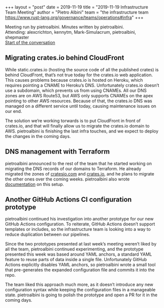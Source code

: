 +++
layout = "post"
date = 2019-11-19
title = "2019-11-19 Infrastructure Team Meeting"
author = "Pietro Albini"
team = "the infrastructure team <https://www.rust-lang.org/governance/teams/operations#infra>"
+++

Meeting run by pietroalbini. Minutes written by pietroalbini.  
Attending: alexcrichton, kennytm, Mark-Simulacrum, pietroalbini, shepmaster  
[Start of the conversation][discord]

[discord]: https://discordapp.com/channels/442252698964721669/443148319431065610/646409370095190016

## Migrating crates.io behind CloudFront

While static.crates.io (hosting the source code of all the published crates) is
behind CloudFront, that’s not true today for the crates.io web application.
This causes problems because crates.io is hosted on Heroku, which requires
pointing a CNAME to Heroku’s DNS. Unfortunately crates.io doesn’t use a
subdomain, which prevents us from using CNAMEs. All our DNS zones are on AWS
Route53, but AWS only supports CNAMEs on the apex pointing to other AWS
resources. Because of that, the crates.io DNS was managed on a different
service until today, causing maintenance issues on our end.

The solution we’re working torwards is to put CloudFront in front of crates.io,
and that will finally allow us to migrate the crates.io domain to AWS.
pietroalbini is finishing the last infra touches, and we expect to deploy the
changes in the coming days.

## DNS management with Terraform

pietroalbini announced to the rest of the team that he started working on
migrating the DNS records of our domains to Terraform. He already migrated the
zones of [cratesio.com] and [crates.io], and he plans to migrate the other ones
over the coming weeks. pietroalbini also wrote [documentation] on this setup.

[cratesio.com]: https://github.com/rust-lang/simpleinfra/blob/master/terraform/services/dns/cratesio.com.tf
[crates.io]: https://github.com/rust-lang/simpleinfra/blob/master/terraform/services/dns/crates.io.tf
[documentation]: https://forge.rust-lang.org/infra/docs/dns.html

## Another GitHub Actions CI configuration prototype

pietroalbini continued his investigation into another prototype for our new
GitHub Actions configuration. To reiterate, GitHub Actions doesn’t support
templates or includes, so the infrastructure team is looking into a way to
reduce duplication between our pipelines.

Since the two prototypes presented at last week’s meeting weren’t liked by all
the team, pietroalbini continued experimenting, and the prototype presented
this week was based around YAML anchors, a standard YAML feature to reuse parts
of data inside a single file. Unfortunately GitHub Actions explicitly disables
YAML anchors, so pietroalbini wrote a small tool that pre-generates the
expanded configuration file and commits it into the repo.

The team liked this approach much more, as it doesn’t introduce any new
configuration syntax while keeping the configuration files in a manageable
state. pietroalbini is going to polish the prototype and open a PR for it in
the coming days.
